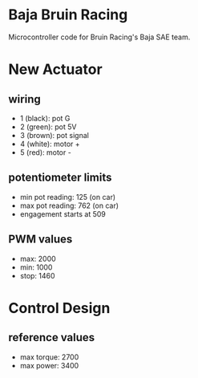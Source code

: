 # Baja Bruin Racing
Microcontroller code for Bruin Racing's Baja SAE team.

# New Actuator

## wiring
- 1 (black): pot G
- 2 (green): pot 5V
- 3 (brown): pot signal
- 4 (white): motor +
- 5 (red): motor -

## potentiometer limits
- min pot reading: 125 (on car)
- max pot reading: 762 (on car)
- engagement starts at 509

## PWM values
- max: 2000
- min: 1000
- stop: 1460

# Control Design

## reference values
- max torque: 2700
- max power: 3400